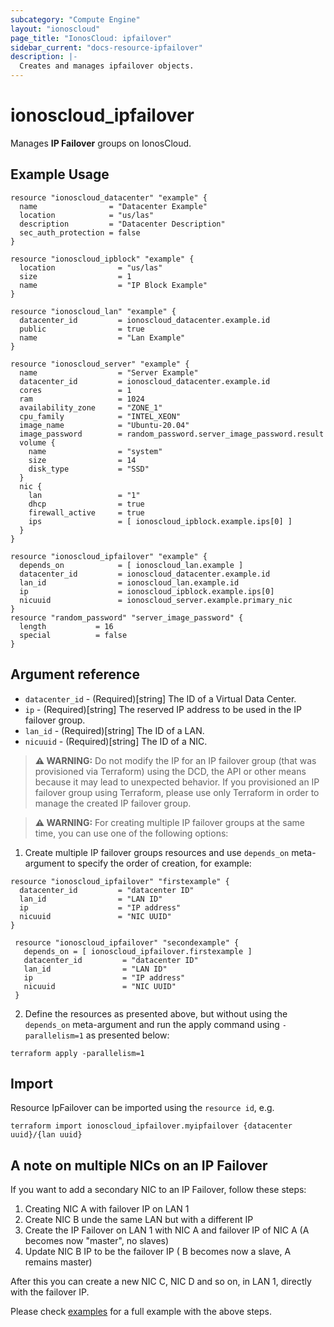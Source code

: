 ```yaml
---
subcategory: "Compute Engine"
layout: "ionoscloud"
page_title: "IonosCloud: ipfailover"
sidebar_current: "docs-resource-ipfailover"
description: |-
  Creates and manages ipfailover objects.
---
```


# ionoscloud\_ipfailover

Manages **IP Failover** groups on IonosCloud.

## Example Usage

```hcl
resource "ionoscloud_datacenter" "example" {
  name                = "Datacenter Example"
  location            = "us/las"
  description         = "Datacenter Description"
  sec_auth_protection = false
}

resource "ionoscloud_ipblock" "example" {
  location              = "us/las"
  size                  = 1
  name                  = "IP Block Example"
}

resource "ionoscloud_lan" "example" {
  datacenter_id         = ionoscloud_datacenter.example.id
  public                = true
  name                  = "Lan Example"
}

resource "ionoscloud_server" "example" {
  name                  = "Server Example"
  datacenter_id         = ionoscloud_datacenter.example.id
  cores                 = 1
  ram                   = 1024
  availability_zone     = "ZONE_1"
  cpu_family            = "INTEL_XEON"
  image_name            = "Ubuntu-20.04"
  image_password        = random_password.server_image_password.result
  volume {
    name                = "system"
    size                = 14
    disk_type           = "SSD"
  }
  nic {
    lan                 = "1"
    dhcp                = true
    firewall_active     = true
    ips                 = [ ionoscloud_ipblock.example.ips[0] ]
  }
}

resource "ionoscloud_ipfailover" "example" {
  depends_on            = [ ionoscloud_lan.example ]
  datacenter_id         = ionoscloud_datacenter.example.id
  lan_id                = ionoscloud_lan.example.id
  ip                    = ionoscloud_ipblock.example.ips[0]
  nicuuid               = ionoscloud_server.example.primary_nic
}
resource "random_password" "server_image_password" {
  length           = 16
  special          = false
}
```

## Argument reference

* `datacenter_id` - (Required)[string] The ID of a Virtual Data Center.
* `ip` - (Required)[string] The reserved IP address to be used in the IP failover group.
* `lan_id` - (Required)[string] The ID of a LAN.
* `nicuuid` - (Required)[string] The ID of a NIC.

> **⚠ WARNING:** Do not modify the IP for an IP failover group (that was provisioned via Terraform)
> using the DCD, the API or other means because it may lead to unexpected behavior. If you provisioned
> an IP failover group using Terraform, please use only Terraform in order to manage the created
> IP failover group.

> **⚠ WARNING:** For creating multiple IP failover groups at the same time, you can use one of the
> following options:
1. Create multiple IP failover groups resources and use `depends_on` meta-argument to specify the order
of creation, for example:
```example
resource "ionoscloud_ipfailover" "firstexample" {
  datacenter_id         = "datacenter ID"
  lan_id                = "LAN ID"
  ip                    = "IP address"
  nicuuid               = "NIC UUID"
}

 resource "ionoscloud_ipfailover" "secondexample" {
   depends_on = [ ionoscloud_ipfailover.firstexample ]
   datacenter_id         = "datacenter ID"
   lan_id                = "LAN ID"
   ip                    = "IP address"
   nicuuid               = "NIC UUID"
 }
```
2. Define the resources as presented above, but without using the `depends_on` meta-argument and run the apply command using
`-parallelism=1` as presented below:
```shell
terraform apply -parallelism=1
```

## Import

Resource IpFailover can be imported using the `resource id`, e.g.

```shell
terraform import ionoscloud_ipfailover.myipfailover {datacenter uuid}/{lan uuid}
```


## A note on multiple NICs on an IP Failover
If you want to add a secondary NIC to an IP Failover, follow these steps:
1) Creating NIC A with failover IP on LAN 1
2) Create NIC B unde the same LAN but with a different IP
3) Create the IP Failover on LAN 1 with NIC A and failover IP of NIC A (A becomes now "master", no slaves)
4) Update NIC B IP to be the failover IP ( B becomes now a slave, A remains master)

After this you can create a new NIC C, NIC D and so on, in LAN 1, directly with the failover IP.

Please check [examples](../../examples/ip_failover) for a full example with the above steps.